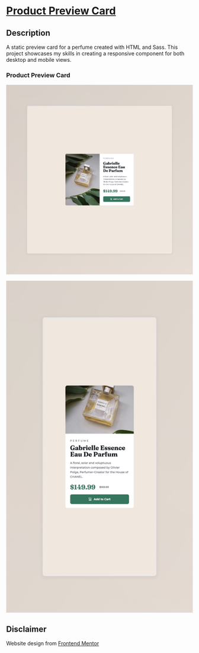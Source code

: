 # [Product Preview Card](https://product-preview-card-lenanle333.vercel.app/)

## Description

A static preview card for a perfume created with HTML and Sass. This project showcases my skills in creating a responsive component for both desktop and mobile views.

### Product Preview Card

![Product Preview Card | Desktop](https://github.com/lenanle333/Product-Preview-Card/blob/5d953c46758eac230209b98195297769d3dccfd1/assets/screenshots/Product%20preview%20card%20-%20Desktop%20.jpeg)

![Product Preview Card | Mobile](https://github.com/lenanle333/Product-Preview-Card/blob/5d953c46758eac230209b98195297769d3dccfd1/assets/screenshots/Product%20preview%20card%20-%20Mobile.jpeg)

## Disclaimer

Website design from [Frontend Mentor](https://www.frontendmentor.io/challenges/product-preview-card-component-GO7UmttRfa/hub)
